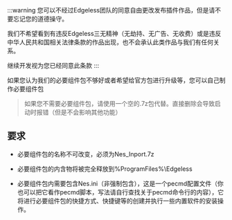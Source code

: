 :::warning 您可以不经过Edgeless团队的同意自由更改发布插件作品，但是请不要忘记您的道德操守。

我们不希望看到有违反Edgeless三无精神（无劫持、无广告、无收费）或是违反中华人民共和国相关法律条款的作品出现，也不会承认此类作品与我们有任何关系。

继续开发视为您已经同意此条款
:::

如果您认为我们的必要组件包不够好或者希望给官方包进行升级等，您可以自己制作必要组件包

> 如果您不需要必要组件包，请使用一个空的.7z包代替。直接删除会导致启动时报错（但是不会影响其他功能）


## 要求
* 必要组件包的名称不可改变，必须为Nes_Inport.7z

* 必要组件包的内含物将被完全释放到%ProgramFiles%\Edgeless

* 必要组件包内需要包含Nes.ini（非强制包含），这是一个pecmd配置文件（你也可以把它看作pecmd脚本，写法请自行查找关于pecmd命令行的内容），它将进行必要组件包的快捷方式、快捷键等的创建并执行一些内置软件的安装操作。

